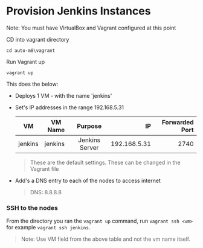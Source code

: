 # Provision Jenkins Instances

Note: You must have VirtualBox and Vagrant configured at this point


CD into vagrant directory

`cd auto-m8\vagrant`

Run Vagrant up

`vagrant up`

This does the below:

- Deploys 1 VM - with the name 'jenkins'

- Set's IP addresses in the range 192.168.5.31

    | VM            |  VM Name               | Purpose        | IP           | Forwarded Port   |
    | ------------  | ---------------------- |:--------------:| ------------:| ----------------:|
    | jenkins       | jenkins                | Jenkins Server | 192.168.5.31 |     2740         |


    > These are the default settings. These can be changed in the Vagrant file

- Add's a DNS entry to each of the nodes to access internet
    > DNS: 8.8.8.8


### SSH to the nodes

  From the directory you ran the `vagrant up` command, run `vagrant ssh <vm>` for example `vagrant ssh jenkins`.
  > Note: Use VM field from the above table and not the vm name itself.


